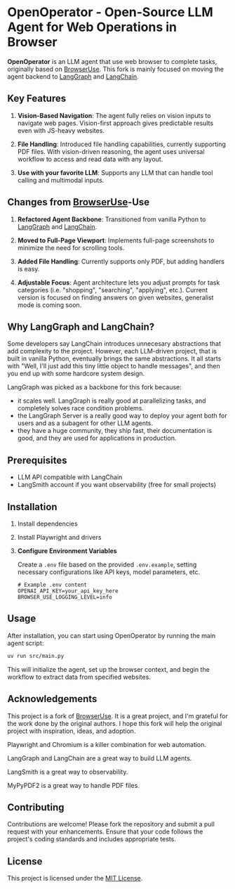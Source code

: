 # OpenOperator - Open-Source LLM Agent for Web Operations in Browser

**OpenOperator** is an LLM agent that use web browser to complete tasks, originally based on [BrowserUse](https://github.com/browser-use/browser-use). This fork is mainly focused on moving the agent backend to [LangGraph](https://github.com/langgraph/langgraph) and [LangChain](https://github.com/langchain/langchain).

## Key Features

1. **Vision-Based Navigation**: The agent fully relies on vision inputs to navigate web pages. Vision-first approach gives predictable results even with JS-heavy websites.

2. **File Handling**: Introduced file handling capabilities, currently supporting PDF files. With vision-driven reasoning, the agent uses universal workflow to access and read data with any layout.

3. **Use with your favorite LLM**: Supports any LLM that can handle tool calling and multimodal inputs.

## Changes from [BrowserUse](https://github.com/browser-use/browser-use)-Use

1. **Refactored Agent Backbone**: Transitioned from vanilla Python to [LangGraph](https://github.com/langgraph/langgraph) and [LangChain](https://github.com/langchain/langchain).

2. **Moved to Full-Page Viewport**: Implements full-page screenshots to minimize the need for scrolling tools.

4. **Added File Handling**: Currently supports only PDF, but adding handlers is easy.

5. **Adjustable Focus**: Agent architecture lets you adjust prompts for task categories (i.e. "shopping", "searching", "applying", etc.). Current version is focused on finding answers on given websites, generalist mode is coming soon.

## Why LangGraph and LangChain?

Some developers say LangChain introduces unnecesary abstractions that add complexity to the project. However, each LLM-driven project, that is built in vanilla Python, eventually brings the same abstractions. It all starts with "Well, I'll just add this tiny little object to handle messages", and then you end up with some hardcore system design.

LangGraph was picked as a backbone for this fork because:
- it scales well. LangGraph is really good at parallelizing tasks, and completely solves race condition problems.
- the LangGraph Server is a really good way to deploy your agent both for users and as a subagent for other LLM agents.
- they have a huge community, they ship fast, their documentation is good, and they are used for applications in production.

## Prerequisites
- LLM API compatible with LangChain
- LangSmith account if you want observability (free for small projects)

## Installation

1. Install dependencies
2. Install Playwright and drivers
3. **Configure Environment Variables**

   Create a `.env` file based on the provided `.env.example`, setting necessary configurations like API keys, model parameters, etc.

   ```env
   # Example .env content
   OPENAI_API_KEY=your_api_key_here
   BROWSER_USE_LOGGING_LEVEL=info
   ```

## Usage

After installation, you can start using OpenOperator by running the main agent script:

```bash
uv run src/main.py
```

This will initialize the agent, set up the browser context, and begin the workflow to extract data from specified websites.

## Acknowledgements

This project is a fork of [BrowserUse](https://github.com/browser-use/browser-use). It is a great project, and I'm grateful for the work done by the original authors. I hope this fork will help the original project with inspiration, ideas, and adoption.

Playwright and Chromium is a killer combination for web automation.

LangGraph and LangChain are a great way to build LLM agents.

LangSmith is a great way to observability.

MyPyPDF2 is a great way to handle PDF files.

## Contributing

Contributions are welcome! Please fork the repository and submit a pull request with your enhancements. Ensure that your code follows the project's coding standards and includes appropriate tests.

## License

This project is licensed under the [MIT License](LICENSE).

